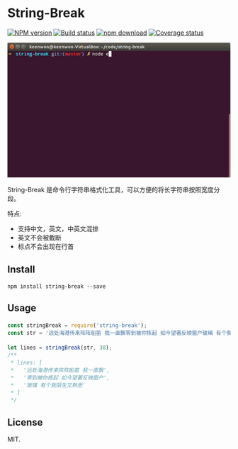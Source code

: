 # String-Break

[![NPM version][npm-image]][npm-url]
[![Build status][build-status-image]][build-status-url]
[![npm download][download-image]][download-url]
[![Coverage status][codecov-image]][codecov-url]

![](./example/screenshot.gif)

String-Break 是命令行字符串格式化工具，可以方便的将长字符串按照宽度分段。
  
特点:

  - 支持中文，英文，中英文混排
  - 英文不会被截断
  - 标点不会出现在行首

## Install

```shell
npm install string-break --save
```

## Usage

```js
const stringBreak = require('string-break');
const str = '远处海港传来阵阵船笛 我一直飘零到被你拣起 如今望著反映窗户玻璃 有个我陌生又熟悉';

let lines = stringBreak(str, 30);
/**
 * lines: [ 
 *   '远处海港传来阵阵船笛 我一直飘',
 *   '零到被你拣起 如今望著反映窗户',
 *   '玻璃 有个我陌生又熟悉'
 * ]
 */
```

## License

MIT.

[npm-image]: https://img.shields.io/npm/v/string-break.svg?maxAge=3600
[npm-url]: https://www.npmjs.com/package/string-break
[build-status-image]: https://github.com/keenwon/string-break/workflows/unittest/badge.svg
[build-status-url]: https://github.com/keenwon/string-break/actions
[download-image]: https://img.shields.io/npm/dm/string-break.svg?maxAge=3600
[download-url]: https://npmjs.org/package/string-break
[codecov-image]: https://img.shields.io/codecov/c/github/keenwon/string-break.svg?maxAge=3600
[codecov-url]: https://codecov.io/gh/keenwon/string-break

